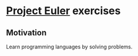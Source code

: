 # [Project Euler](https://projecteuler.net) exercises

## Motivation

Learn programming languages by solving problems.

